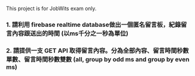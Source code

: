 This project is for JobWits exam only.

### 1. 請利用 firebase realtime database做出一個匿名留言板，紀錄留言內容跟送出的時間 (以ms千分之一秒為單位)



### 2. 請提供一支 GET API 取得留言內容。分為全部內容、留言時間秒數單數、留言時間秒數雙數 (all, group by odd ms and group by even ms)


